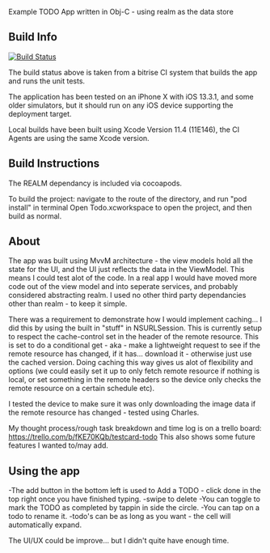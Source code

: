 Example TODO App written in Obj-C - using realm as the data store

## Build Info
[![Build Status](https://app.bitrise.io/app/4e02dee824fefb53/status.svg?token=yrpvQcFuLC9uygFBTdns5A&branch=master)](https://app.bitrise.io/app/4e02dee824fefb53#)

The build status above is taken from a bitrise CI system that builds the app and runs the unit tests.

The application has been tested on an iPhone X with iOS 13.3.1, and some older simulators, but it should run on any iOS device supporting the deployment target.

Local builds have been built using Xcode Version 11.4 (11E146), the CI Agents are using the same Xcode version.

## Build Instructions

The REALM dependancy is included via cocoapods.

To build the project:
navigate to the route of the directory, and run "pod install" in terminal
Open Todo.xcworkspace to open the project, and then build as normal.

## About
The app was built using MvvM architecture - the view models hold all the state for the UI, and the UI just reflects the data in the ViewModel. This means I could test alot of the code.
In a real app I would have moved more code out of the view model and into seperate services, and probably considered abstracting realm.
I used no other third party dependancies other than realm - to keep it simple.

There was a requirement to demonstrate how I would implement caching... I did this by using the built in "stuff" in NSURLSession. 
This is currently setup to respect the cache-control set in the header of the remote resource. This is set to do a conditional get - aka - make a lightweight request to see if the remote resource has changed, 
if it has... download it - otherwise just use the cached version.
Doing caching this way gives us alot of flexibility and options (we could easily set it up to only fetch remote resource if nothing is local, 
or set something in the remote headers so the device only checks the remote resource on a certain schedule etc).

I tested the device to make sure it was only downloading the image data if the remote resource has changed - tested using Charles.

My thought process/rough task breakdown and time log is on a trello board: https://trello.com/b/fKE70KQb/testcard-todo
This also shows some future features I wanted to/may add.

## Using the app
-The add button in the bottom left is used to Add a TODO - click done in the top right once you have finished typing.
-swipe to delete
-You can toggle to mark the TODO as completed by tappin in side the circle.
-You can tap on a todo to rename it.
-todo's can be as long as you want - the cell will automatically expand.

The UI/UX could be improve... but I didn't quite have enough time.
